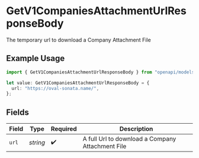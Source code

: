 # GetV1CompaniesAttachmentUrlResponseBody

The temporary url to download a Company Attachment File

## Example Usage

```typescript
import { GetV1CompaniesAttachmentUrlResponseBody } from "openapi/models/operations";

let value: GetV1CompaniesAttachmentUrlResponseBody = {
  url: "https://oval-sonata.name/",
};
```

## Fields

| Field                                            | Type                                             | Required                                         | Description                                      |
| ------------------------------------------------ | ------------------------------------------------ | ------------------------------------------------ | ------------------------------------------------ |
| `url`                                            | *string*                                         | :heavy_check_mark:                               | A full Url to download a Company Attachment File |